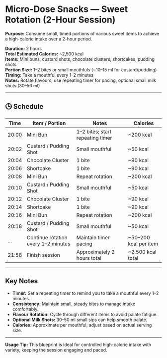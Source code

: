 # Micro-Dose Snacks — Sweet Rotation (2-Hour Session)

**Purpose:** Consume small, timed portions of various sweet items to achieve a high-calorie intake over a 2-hour period.

**Duration:** 2 hours  
**Total Estimated Calories:** ~2,500 kcal  
**Items:** Mini buns, custard shots, chocolate clusters, shortcakes, pudding shots  
**Portion Size:** 1–2 bites or small mouthfuls (~10–15 ml for custard/pudding)  
**Timing:** Take a mouthful every 1–2 minutes  
**Notes:** Rotate flavours, use repeating timer for pacing, optional small milk shots (30–50 ml)

---

## 🕒 Schedule

| Time  | Item / Portion                      | Notes                            | Calories              |
| ----- | ----------------------------------- | -------------------------------- | --------------------- |
| 20:00 | Mini Bun                            | 1–2 bites; start repeating timer | ~200 kcal             |
| 20:02 | Custard / Pudding Shot              | Small mouthful                   | ~50 kcal              |
| 20:04 | Chocolate Cluster                   | 1 bite                           | ~90 kcal              |
| 20:06 | Shortcake                           | 1 bite                           | ~90 kcal              |
| 20:08 | Mini Bun                            | Repeat rotation                  | ~200 kcal             |
| 20:10 | Custard / Pudding Shot              | Small mouthful                   | ~50 kcal              |
| 20:12 | Chocolate Cluster                   | 1 bite                           | ~90 kcal              |
| 20:14 | Shortcake                           | 1 bite                           | ~90 kcal              |
| 20:16 | Mini Bun                            | Repeat rotation                  | ~200 kcal             |
| 20:18 | Custard / Pudding Shot              | Small mouthful                   | ~50 kcal              |
| …     | Continue rotation every 1–2 minutes | Maintain timer pacing            | ~50–200 kcal per item |
| 21:58 | Finish session                      | Approximately 2 hours total      | ~2,500 kcal total     |

---

## Key Notes

- **Timer:** Set a repeating timer to remind you to take a mouthful every 1–2 minutes.
- **Consistency:** Maintain small, steady bites to manage intake comfortably.
- **Flavour Rotation:** Cycle through different items to avoid palate fatigue.
- **Optional Milk Shots:** 30–50 ml small sips can help smooth palate.
- **Calories:** Approximate per mouthful; adjust based on actual serving size.

---

**Usage Tip:** This blueprint is ideal for controlled high-calorie intake with variety, keeping the session engaging and paced.
